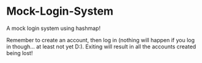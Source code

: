 # Mock-Login-System
A mock login system using hashmap!

Remember to create an account, then log in (nothing will happen if you log in though... at least not yet D:). Exiting will result in all the accounts created being lost! 
